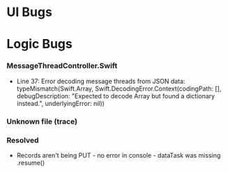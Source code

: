 # UI Bugs



# Logic Bugs

### MessageThreadController.Swift
* Line 37: Error decoding message threads from JSON data: typeMismatch(Swift.Array<Any>, Swift.DecodingError.Context(codingPath: [], debugDescription: "Expected to decode Array<Any> but found a dictionary instead.", underlyingError: nil))



### Unknown file (trace)

### Resolved
* Records aren't being PUT - no error in console - dataTask was missing .resume() 

